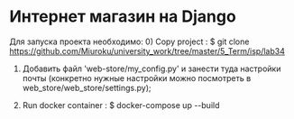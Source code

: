 # Интернет магазин на Django

Для запуска проекта необходимо:
0)  Copy project :
    $ git clone https://github.com/Miuroku/university_work/tree/master/5_Term/isp/lab34 

1) Добавить файл 'web-store/my_config.py' и занести туда настройки почты (конкретно нужные настройки можно посмотреть в web_store/web_store/settings.py);

2) Run docker container :
    $ docker-compose up --build
